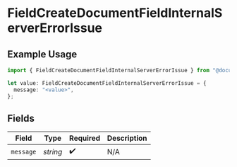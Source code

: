 # FieldCreateDocumentFieldInternalServerErrorIssue

## Example Usage

```typescript
import { FieldCreateDocumentFieldInternalServerErrorIssue } from "@documenso/sdk-typescript/models/errors";

let value: FieldCreateDocumentFieldInternalServerErrorIssue = {
  message: "<value>",
};
```

## Fields

| Field              | Type               | Required           | Description        |
| ------------------ | ------------------ | ------------------ | ------------------ |
| `message`          | *string*           | :heavy_check_mark: | N/A                |